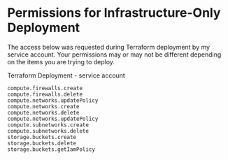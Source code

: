 # Permissions for Infrastructure-Only Deployment

The access below was requested during Terraform deployment by my service account. Your permissions may or may not be different depending on the items you are trying to deploy.

Terraform Deployment - service account
```
compute.firewalls.create
compute.firewalls.delete
compute.networks.updatePolicy
compute.networks.create
compute.networks.delete
compute.networks.updatePolicy
compute.subnetworks.create
compute.subnetworks.delete
storage.buckets.create
storage.buckets.delete
storage.buckets.getIamPolicy
```